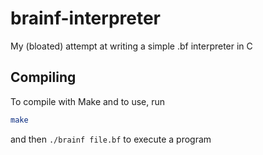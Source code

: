 # brainf-interpreter

My (bloated) attempt at writing a simple .bf interpreter in C

## Compiling

To compile with Make and to use, run
```sh
make
```
and then `./brainf file.bf` to execute a program
